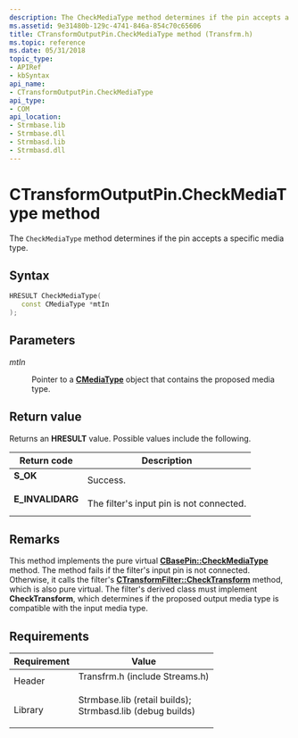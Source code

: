 ```yaml
---
description: The CheckMediaType method determines if the pin accepts a specific media type.
ms.assetid: 9e31480b-129c-4741-846a-854c70c65606
title: CTransformOutputPin.CheckMediaType method (Transfrm.h)
ms.topic: reference
ms.date: 05/31/2018
topic_type: 
- APIRef
- kbSyntax
api_name: 
- CTransformOutputPin.CheckMediaType
api_type: 
- COM
api_location: 
- Strmbase.lib
- Strmbase.dll
- Strmbasd.lib
- Strmbasd.dll
---
```


# CTransformOutputPin.CheckMediaType method

The `CheckMediaType` method determines if the pin accepts a specific media type.

## Syntax


```C++
HRESULT CheckMediaType(
   const CMediaType *mtIn
);
```



## Parameters

<dl> <dt>

*mtIn* 
</dt> <dd>

Pointer to a [**CMediaType**](cmediatype.md) object that contains the proposed media type.

</dd> </dl>

## Return value

Returns an **HRESULT** value. Possible values include the following.



| Return code                                                                                  | Description                                         |
|----------------------------------------------------------------------------------------------|-----------------------------------------------------|
| <dl> <dt>**S\_OK**</dt> </dl>         | Success.<br/>                                 |
| <dl> <dt>**E\_INVALIDARG**</dt> </dl> | The filter's input pin is not connected.<br/> |



 

## Remarks

This method implements the pure virtual [**CBasePin::CheckMediaType**](cbasepin-checkmediatype.md) method. The method fails if the filter's input pin is not connected. Otherwise, it calls the filter's [**CTransformFilter::CheckTransform**](ctransformfilter-checktransform.md) method, which is also pure virtual. The filter's derived class must implement **CheckTransform**, which determines if the proposed output media type is compatible with the input media type.

## Requirements



| Requirement | Value |
|--------------------|--------------------------------------------------------------------------------------------------------------------------------------------------------------------------------------------|
| Header<br/>  | <dl> <dt>Transfrm.h (include Streams.h)</dt> </dl>                                                                                  |
| Library<br/> | <dl> <dt>Strmbase.lib (retail builds); </dt> <dt>Strmbasd.lib (debug builds)</dt> </dl> |



 

 




